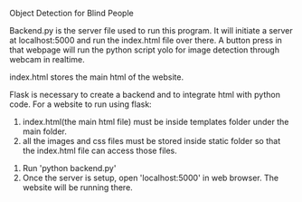 <!-- Core Project -->
Object Detection for Blind People

<!-- Backend.py -->
Backend.py is the server file used to run this program. It will initiate a server at localhost:5000 and run the index.html file over there.
A button press in that webpage will run the python script yolo for image detection through webcam in realtime.

<!-- index.html -->
index.html stores the main html of the website.

<!-- FLASK -->
Flask is necessary to create a backend and to integrate html with python code. 
For a website to run using flask:
1. index.html(the main html file) must be inside templates folder under the main folder.
2. all the images and css files must be stored inside static folder so that the index.html file can access those files.

<!-- Running the code -->
1. Run 'python backend.py'
2. Once the server is setup, open 'localhost:5000' in web browser. The website will be running there.



